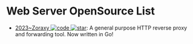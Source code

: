 # Web Server OpenSource List

- [2023~Zoraxy ![code](https://ng-tech.icu/assets/code.svg) ![star](https://img.shields.io/github/stars/tobychui/zoraxy)](https://github.com/tobychui/zoraxy): A general purpose HTTP reverse proxy and forwarding tool. Now written in Go!
